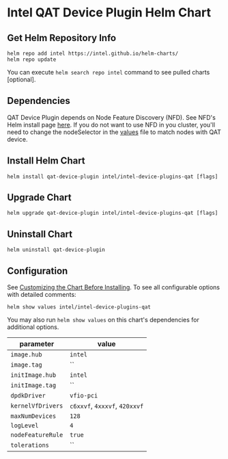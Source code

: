 # Intel QAT Device Plugin Helm Chart

## Get Helm Repository Info
```
helm repo add intel https://intel.github.io/helm-charts/
helm repo update
```

You can execute `helm search repo intel` command to see pulled charts [optional].

## Dependencies

QAT Device Plugin depends on Node Feature Discovery (NFD). See NFD's Helm install page [here](https://kubernetes-sigs.github.io/node-feature-discovery/v0.12/deployment/helm.html?highlight=helm#deployment). If you do not want to use NFD in you cluster, you'll need to change the nodeSelector in the [values](values.yaml) file to match nodes with QAT device.

## Install Helm Chart
```
helm install qat-device-plugin intel/intel-device-plugins-qat [flags]
```

## Upgrade Chart
```
helm upgrade qat-device-plugin intel/intel-device-plugins-qat [flags]
```

## Uninstall Chart
```
helm uninstall qat-device-plugin
```

## Configuration
See [Customizing the Chart Before Installing](https://helm.sh/docs/intro/using_helm/#customizing-the-chart-before-installing). To see all configurable options with detailed comments:

```console
helm show values intel/intel-device-plugins-qat
```

You may also run `helm show values` on this chart's dependencies for additional options.

|parameter| value |
|---------|-----------|
| `image.hub` | `intel` |
| `image.tag` | `` |
| `initImage.hub` | `intel` |
| `initImage.tag` | `` |
| `dpdkDriver` | `vfio-pci` |
| `kernelVfDrivers` | `c6xxvf`, `4xxxvf`, `420xxvf` |
| `maxNumDevices` | `128` |
| `logLevel` | `4` |
| `nodeFeatureRule` | `true` |
| `tolerations` | `` |
